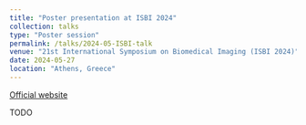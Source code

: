 ```yaml
---
title: "Poster presentation at ISBI 2024"
collection: talks
type: "Poster session"
permalink: /talks/2024-05-ISBI-talk
venue: "21st International Symposium on Biomedical Imaging (ISBI 2024)"
date: 2024-05-27
location: "Athens, Greece"
---
```


[Official website](https://biomedicalimaging.org/2024/)

TODO
